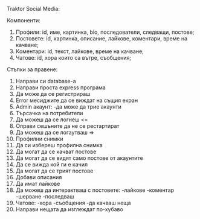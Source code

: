 Traktor Social Media:

Компоненти:
1. Профили: id, име, картинка, bio, последователи, следващи, постове;
2. Постовете: id, картинка, описание, лайкове, коментари, време на качване;
3. Коментари: id, текст, лайкове, време на качване;
4. Чатове: id, хора които са вътре, съобщения;

Стъпки за правене:
1. Направи си database-a
2. Направи проста express програма
3. Да може да се регистрираш
4. Error месиджите да се виждат на същия екран
5. Admin акаунт:
    -да може да трие акаунти
6. Tърсачка на потребители
7. Да можеш да се логнеш <=
8. Оправи сешъните да не се рестартират
9. Да можеш да се логаутваш =>
10. Профилни снимки
11. Да си избереш профилна снимка
12. Да могат да се качват постове
13. Да могат да се видят само постове от акаунтите
14. Да се вижда кой ги е качил
15. Да могат да се трият постове
16. Добави описания
17. Да имат лайкове
18. Да можеш да интерактваш с постовете:
    -лайкове
    -коментар
    -шерване
    -последваш
19. Чатове:
    -хора
    -съобщения
    -да качваш неща
20. Направи нещата да изглеждат по-хубаво